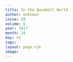 ```yaml
---
title: In the Baseball World
author: Unknown
issue: 20
volume: 6
year: 1917
month: 24
day: VI
tags:
layout: page.njk
image:
---
```


